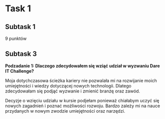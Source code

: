 # Task 1

## Subtask 1

9 punktów



## Subtask 3

**Podzadanie 1: Dlaczego zdecydowałem się wziąć udział w wyzwaniu Dare IT Challenge?**


Moja dotychczasowa ścieżka kariery nie pozwalała mi na rozwijanie moich umiejętności i wiedzy dotyczącej nowych technologii. Dlatego zdecydowałam się podjąć wyzwanie i zmienić branżę oraz zawód.


Decyzje o wzięciu udziału w kursie podjełam ponieważ chiałabym uczyć się nowych zagadnień i poznać możliwości rozwoju. Bardzo zależy mi na nauce przydanych w nowym zwodzie umiejętności oraz narzędzi.

